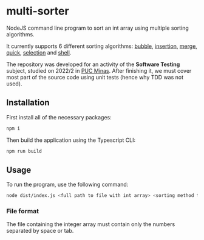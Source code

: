 # multi-sorter

NodeJS command line program to sort an int array using multiple sorting algorithms.

It currently supports 6 different sorting algorithms: [bubble](https://en.wikipedia.org/wiki/Bubble_sort), [insertion](https://en.wikipedia.org/wiki/Insertion_sort), [merge](https://en.wikipedia.org/wiki/Merge_sort), [quick](https://en.wikipedia.org/wiki/Quicksort), [selection](https://en.wikipedia.org/wiki/Selection_sort) and [shell](https://en.wikipedia.org/wiki/Shellsort).

The repository was developed for an activity of the **Software Testing** subject, studied on 2022/2 in [PUC Minas](https://www.pucminas.br/main/Paginas/default.aspx). After finishing it, we must cover most part of the source code using unit tests (hence why TDD was not used).

## Installation

First install all of the necessary packages:

```sh
npm i
```

Then build the application using the Typescript CLI:

```sh
npm run build
```

## Usage

To run the program, use the following command:

```sh
node dist/index.js <full path to file with int array> <sorting method to be used>
```

### File format

The file containing the integer array must contain only the numbers separated by space or tab.
